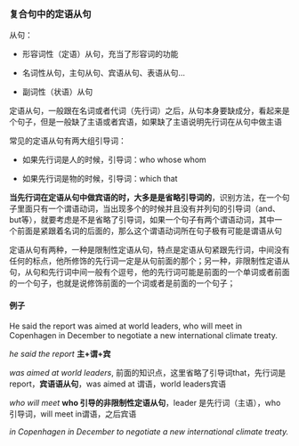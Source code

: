 ### 复合句中的定语从句

从句：

+ 形容词性（定语）从句，充当了形容词的功能

+ 名词性从句，主句从句、宾语从句、表语从句...

+ 副词性（状语）从句

定语从句，一般跟在名词或者代词（先行词）之后，从句本身要缺成分，看起来是个句子，但是一般缺了主语或者宾语，如果缺了主语说明先行词在从句中做主语

常见的定语从句有两大组引导词：

+ 如果先行词是人的时候，引导词：who whose whom

+ 如果先行词是物的时候，引导词：which that

**当先行词在定语从句中做宾语的时，大多是是省略引导词的**，识别方法，在一个句子里面只有一个谓语动词，当出现多个的时候并且没有并列句的引导词（and、but等），就要考虑是不是省略了引导词，如果一个句子有两个谓语动词，其中一个前面是紧跟着名词的后面的，那么这个谓语动词所在句子极有可能是谓语从句

定语从句有两种，一种是限制性定语从句，特点是定语从句紧跟先行词，中间没有任何的标点，他所修饰的先行词一定是从句前面的那个；另一种，非限制性定语从句，从句和先行词中间一般有个逗号，他的先行词可能是前面的一个单词或者前面的一个句子，也就是说修饰前面的一个词或者是前面的一个句子；

#### 例子

He said the report was aimed at world leaders, who will meet in Copenhagen in December to negotiate a new international climate treaty.

*he said the report*		**主+谓+宾**

*was aimed at world leaders*,		前面的知识点，这里省略了引导词that，先行词是report，**宾语语从句**，was aimed at 谓语，world leaders宾语

*who will meet* 		**who 引导的非限制性定语从句**，leader 是先行词（主语），who 引导词，will meet in谓语，之后宾语

*in Copenhagen in December to negotiate a new international climate treaty.*